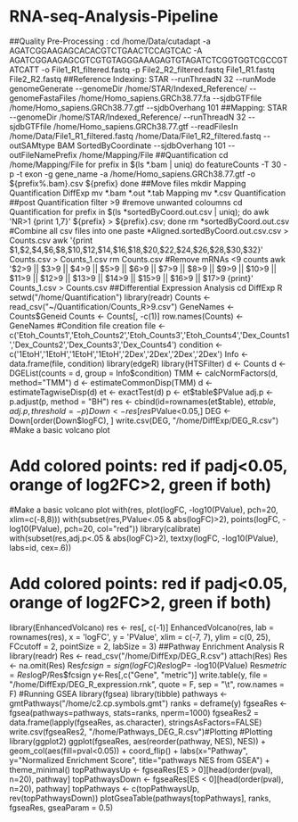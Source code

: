 # RNA-seq-Analysis-Pipeline
##Quality Pre-Processing :
cd /home/Data/cutadapt -a AGATCGGAAGAGCACACGTCTGAACTCCAGTCAC  -A AGATCGGAAGAGCGTCGTGTAGGGAAAGAGTGTAGATCTCGGTGGTCGCCGTATCATT -o File1_R1_filtered.fastq -p File2_R2_filtered.fastq  File1_R1.fastq File2_R2.fastq
##Reference Indexing:
STAR --runThreadN 32 --runMode genomeGenerate --genomeDir /home/STAR/Indexed_Reference/ --genomeFastaFiles /home/Homo_sapiens.GRCh38.77.fa --sjdbGTFfile /home/Homo_sapiens.GRCh38.77.gtf --sjdbOverhang 101
##Mapping:
STAR --genomeDir /home/STAR/Indexed_Reference/ --runThreadN 32 --sjdbGTFfile /home/Homo_sapiens.GRCh38.77.gtf --readFilesIn /home/Data/File1_R1_filtered.fastq  /home/Data/File1_R2_filtered.fastq --outSAMtype BAM SortedByCoordinate --sjdbOverhang 101 --outFileNamePrefix /home/Mapping/File
##Quantification
cd /home/Mapping/File
for prefix in $(ls *.bam | uniq)
do
featureCounts -T 30 -p -t exon -g gene_name -a /home/Homo_sapiens.GRCh38.77.gtf -o ${prefix%.bam}.csv ${prefix}
done
##Move files
mkdir Mapping Quantification DiffExp
mv *.bam *.out *.tab Mapping
mv *.csv Quantification
##post Quantification filter >9 
	#remove unwanted coloumns 
cd Quantification
for prefix in $(ls *sortedByCoord.out.csv | uniq); do awk 'NR>1 {print $1,$7}' ${prefix} > ${prefix}.csv; done
rm *sortedByCoord.out.csv
	#Combine all csv files into one
paste *Aligned.sortedByCoord.out.csv.csv > Counts.csv 
awk '{print $1,$2,$4,$6,$8,$10,$12,$14,$16,$18,$20,$22,$24,$26,$28,$30,$32}' Counts.csv > Counts_1.csv
rm Counts.csv
	#Remove mRNAs <9 counts
awk '$2>9 || $3>9 || $4>9 || $5>9 || $6>9 || $7>9 || $8>9 || $9>9 || $10>9 || $11>9 || $12>9 || $13>9 || $14>9 || $15>9 || $16>9 || $17>9 {print}' Counts_1.csv > Counts.csv
##Differential Expression Analysis
cd DiffExp
R
setwd("/home/Quantification")
library(readr)
Counts <- read_csv("~/Quantification/Counts_R>9.csv")
GeneNames <- Counts$Geneid
Counts <- Counts[, -c(1)]
row.names(Counts) <- GeneNames
#Condition file creation
file <- c('Etoh_Counts1','Etoh_Counts2','Etoh_Counts3','Etoh_Counts4','Dex_Counts1','Dex_Counts2','Dex_Counts3','Dex_Counts4')
condition <- c('1EtoH','1EtoH','1EtoH','1EtoH','2Dex','2Dex','2Dex','2Dex')
Info <- data.frame(file, condition)
library(edgeR)
library(HTSFilter)
d <- Counts
d <- DGEList(counts = d, group = Info$condition)
TMM <- calcNormFactors(d, method="TMM")
d <- estimateCommonDisp(TMM)
d <- estimateTagwiseDisp(d)
et <- exactTest(d)
p <- et$table$PValue
adj.p <- p.adjust(p, method = "BH")
res <- cbind(id=rownames(et$table), et$table, adj.p, threshold=-p)
Down <- res[res$PValue<0.05,]
DEG <- Down[order(Down$logFC), ]
write.csv(DEG, "/home/DiffExp/DEG_R.csv")
#Make a basic volcano plot
# Add colored points: red if padj<0.05, orange of log2FC>2, green if both)
#Make a basic volcano plot
with(res, plot(logFC, -log10(PValue), pch=20, xlim=c(-8,8)))
with(subset(res,PValue<.05 & abs(logFC)>2), points(logFC, -log10(PValue), pch=20, col="red"))
library(calibrate)
with(subset(res,adj.p<.05 & abs(logFC)>2), textxy(logFC, -log10(PValue), labs=id, cex=.6))
# Add colored points: red if padj<0.05, orange of log2FC>2, green if both)
library(EnhancedVolcano)
res <- res[, c(-1)]
EnhancedVolcano(res, lab = rownames(res), x = 'logFC', y = 'PValue', xlim = c(-7, 7), ylim = c(0, 25), FCcutoff = 2, pointSize = 2, labSize = 3)
##Pathway Enrichment Analysis
R
library(readr)
Res <- read_csv("/home/DiffExp/DEG_R.csv")
attach(Res)
Res <- na.omit(Res)
Res$fcsign=sign(logFC)
Res$logP= -log10(PValue)
Res$metric=Res$logP/Res$fcsign
y<-Res[,c("Gene", "metric")]
write.table(y, file = "/home/DiffExp/DEG_R_expression.rnk", quote = F, sep = "\t", row.names = F)
#Running GSEA
library(fgsea)
library(tibble)
pathways <- gmtPathways("/home/c2.cp.symbols.gmt")
ranks = deframe(y)
fgseaRes <- fgsea(pathways=pathways, stats=ranks, nperm=1000)
fgseaRes2 = data.frame(lapply(fgseaRes, as.character), stringsAsFactors=FALSE)
write.csv(fgseaRes2, "/home/Pathways_DEG_R.csv")#Plotting
#Plotting
library(ggplot2)
ggplot(fgseaRes, aes(reorder(pathway, NES), NES)) +
  geom_col(aes(fill=pval<0.05)) +
  coord_flip() +
  labs(x="Pathway", y="Normalized Enrichment Score",
       title="pathways NES from GSEA") + 
  theme_minimal()
topPathwaysUp <- fgseaRes[ES > 0][head(order(pval), n=20), pathway]
topPathwaysDown <- fgseaRes[ES < 0][head(order(pval), n=20), pathway]
topPathways <- c(topPathwaysUp, rev(topPathwaysDown))
plotGseaTable(pathways[topPathways], ranks, fgseaRes, gseaParam = 0.5)

